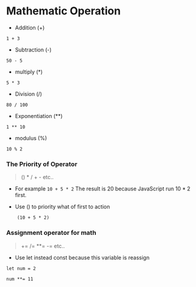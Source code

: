 # Mathematic Operation

- Addition (+)

```
1 + 3
```
- Subtraction (-)

```
50 - 5
```

- multiply (*)

```
5 * 3
```

- Division (/)

```
80 / 100
```

- Exponentiation (**)

```
1 ** 10
```

- modulus (%)

```
10 % 2
```

### The Priority of Operator
> () * / + - etc..

- For example ``` 10 + 5 * 2 ``` The result is 20 because JavaScript run 10 * 2 first. 

- Use () to priority what of first to action
```
    (10 + 5 * 2)
```

### Assignment operator for math
> += /= **= -= etc..

- Use let instead const because this variable is reassign

```
let num = 2

num **= 11
```
